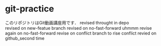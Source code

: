 # git-practice
このリポジトリはGit動画講座用です．
revised throught in depo  
revised on new-featue branch
revised on no-fast-forward
uhmmm revise again on no-fast-forward
revise on conflict branch to rise conflict
revied on github_second time


 
